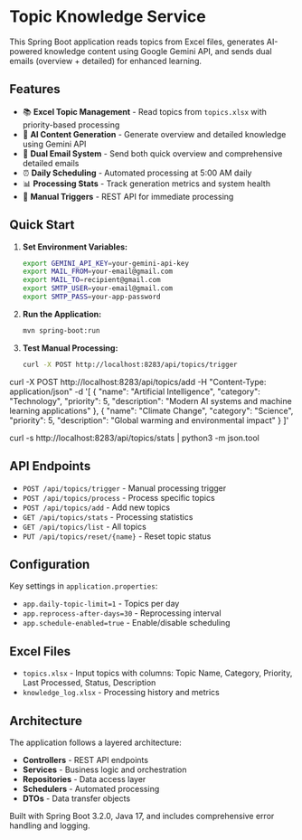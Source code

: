 # Topic Knowledge Service

This Spring Boot application reads topics from Excel files, generates AI-powered knowledge content using Google Gemini API, and sends dual emails (overview + detailed) for enhanced learning.

## Features

- 📚 **Excel Topic Management** - Read topics from `topics.xlsx` with priority-based processing
- 🤖 **AI Content Generation** - Generate overview and detailed knowledge using Gemini API
- 📧 **Dual Email System** - Send both quick overview and comprehensive detailed emails
- ⏰ **Daily Scheduling** - Automated processing at 5:00 AM daily
- 📊 **Processing Stats** - Track generation metrics and system health
- 🔄 **Manual Triggers** - REST API for immediate processing

## Quick Start

1. **Set Environment Variables:**
   ```bash
   export GEMINI_API_KEY=your-gemini-api-key
   export MAIL_FROM=your-email@gmail.com
   export MAIL_TO=recipient@gmail.com
   export SMTP_USER=your-email@gmail.com
   export SMTP_PASS=your-app-password
   ```

2. **Run the Application:**
   ```bash
   mvn spring-boot:run
   ```

3. **Test Manual Processing:**
   ```bash
   curl -X POST http://localhost:8283/api/topics/trigger
   ```

curl -X POST http://localhost:8283/api/topics/add -H "Content-Type: application/json" -d '[
{
"name": "Artificial Intelligence",
"category": "Technology",
"priority": 5,
"description": "Modern AI systems and machine learning applications"
},
{
"name": "Climate Change",
"category": "Science",
"priority": 5,
"description": "Global warming and environmental impact"
}
]'

curl -s http://localhost:8283/api/topics/stats | python3 -m json.tool

## API Endpoints

- `POST /api/topics/trigger` - Manual processing trigger
- `POST /api/topics/process` - Process specific topics
- `POST /api/topics/add` - Add new topics
- `GET /api/topics/stats` - Processing statistics
- `GET /api/topics/list` - All topics
- `PUT /api/topics/reset/{name}` - Reset topic status

## Configuration

Key settings in `application.properties`:
- `app.daily-topic-limit=1` - Topics per day
- `app.reprocess-after-days=30` - Reprocessing interval
- `app.schedule-enabled=true` - Enable/disable scheduling

## Excel Files

- `topics.xlsx` - Input topics with columns: Topic Name, Category, Priority, Last Processed, Status, Description
- `knowledge_log.xlsx` - Processing history and metrics

## Architecture

The application follows a layered architecture:
- **Controllers** - REST API endpoints
- **Services** - Business logic and orchestration
- **Repositories** - Data access layer
- **Schedulers** - Automated processing
- **DTOs** - Data transfer objects

Built with Spring Boot 3.2.0, Java 17, and includes comprehensive error handling and logging.
